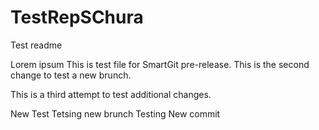# TestRepSChura

Test readme

Lorem ipsum
This is test file for SmartGit pre-release.
This is the second change to test a new brunch.

This is a third attempt to test additional changes.

New Test 
Tetsing new brunch
Testing New commit
